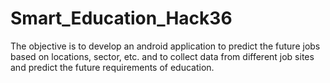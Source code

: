 # Smart_Education_Hack36
The objective is to develop an android application to predict the future jobs based on locations, sector, etc. and to collect data from different job sites and predict the future requirements of education.
